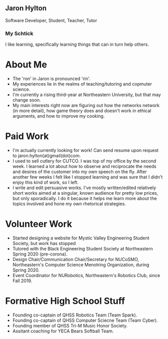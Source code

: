 ## Jaron Hylton

Software Developer, Student, Teacher, Tutor

### My Schtick

I like learning, specifically learning things that can in turn help others.

# About Me
- The 'ron' in Jaron is pronounced 'rin'.
- My experiences lie in the realms of teaching/tutoring and copmuter science. 
- I'm currently a rising third-year at Northeastern University, but that may change soon.
- My main interests right now are figuring out how the networks network (in more detail), how game theory does and doesn't work in ethical arguments, and how to improve my cooking.

# Paid Work
- I'm actually currently looking for work! Can send resume upon request to jaron.hylton(at)gmail(dot)com.
- I used to sell cutlery for CUTCO. I was top of my office by the second week. I learned a lot about how to observe and reciprocate the needs and desires of the customer into my own speech on the fly. After another few weeks I felt like I stopped learning and was sure that I didn't enjoy this kind of work, so I left.
- I write and edit persuasive works. I've mostly written/edited relatively short works aimed at a singular, known audience for pretty low prices, but only sporadically. I do it because it helps me learn more about the topics involved and hone my own rhetorical strategies. 

# Volunteer Work
- Started designing a website for Mystic Valley Engineering Student Society, but work has stopped 
- Tutored with the Black Engineering Student Society at Northeastern Spring 2020 (pre-corona). 
- Design Chair/Communication Chair/Secretary for NUCoSMO, Northeastern's Computer Science Menotring Organization, during Spring 2020.
- Event Coordinator for NURobotics, Northeastern's Robotics Club, since Fall 2019.

# Formative High School Stuff
- Founding co-captain of QHSS Robotics Team (Team Spark).
- Founding co-captain of QHSS Computer Sciecne Team (Team Cyber).
- Founding member of QHSS Tri-M Music Honor Society.
- Assitant coaching for YECA Bears Softball Team.
<!---[Link](url) and ![Image](src)--->
